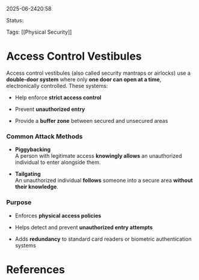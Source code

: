 
2025-06-2420:58

Status:

Tags: [[Physical Security]]


# Access Control Vestibules

Access control vestibules (also called security mantraps or airlocks) use a **double-door system** where only **one door can open at a time**, electronically controlled. These systems:

- Help enforce **strict access control**
    
- Prevent **unauthorized entry**
    
- Provide a **buffer zone** between secured and unsecured areas
    

### Common Attack Methods

- **Piggybacking**  
    A person with legitimate access **knowingly allows** an unauthorized individual to enter alongside them.
    
- **Tailgating**  
    An unauthorized individual **follows** someone into a secure area **without their knowledge**.
    

### Purpose

- Enforces **physical access policies**
    
- Helps detect and prevent **unauthorized entry attempts**
    
- Adds **redundancy** to standard card readers or biometric authentication systems


# References